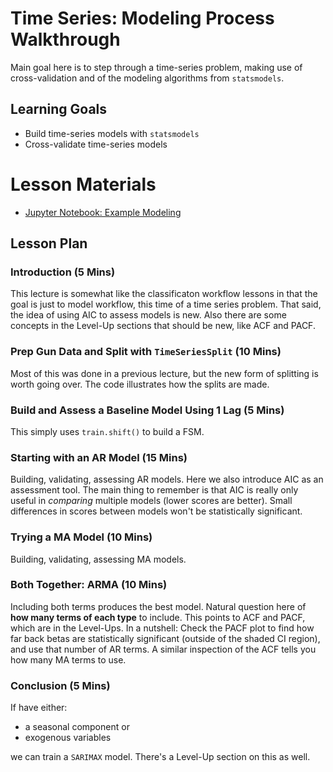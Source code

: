 # Time Series: Modeling Process Walkthrough

Main goal here is to step through a time-series problem, making use of cross-validation and of the modeling algorithms from `statsmodels`.

## Learning Goals

- Build time-series models with `statsmodels`
- Cross-validate time-series models

# Lesson Materials

- [Jupyter Notebook: Example Modeling](example_modeling.ipynb)

## Lesson Plan

### Introduction (5 Mins)

This lecture is somewhat like the classificaton workflow lessons in that the goal is just to model workflow, this time of a time series problem. That said, the idea of using AIC to assess models is new. Also there are some concepts in the Level-Up sections that should be new, like ACF and PACF.

### Prep Gun Data and Split with `TimeSeriesSplit` (10 Mins)

Most of this was done in a previous lecture, but the new form of splitting is worth going over. The code illustrates how the splits are made.

### Build and Assess a Baseline Model Using 1 Lag (5 Mins)

This simply uses `train.shift()` to build a FSM.

### Starting with an AR Model (15 Mins)

Building, validating, assessing AR models. Here we also introduce AIC as an assessment tool. The main thing to remember is that AIC is really only useful in *comparing* multiple models (lower scores are better). Small differences in scores between models won't be statistically significant.

### Trying a MA Model (10 Mins)

Building, validating, assessing MA models.

### Both Together: ARMA (10 Mins)

Including both terms produces the best model. Natural question here of **how many terms of each type** to include. This points to ACF and PACF, which are in the Level-Ups. In a nutshell: Check the PACF plot to find how far back betas are statistically significant (outside of the shaded CI region), and use that number of AR terms. A similar inspection of the ACF tells you how many MA terms to use.

### Conclusion (5 Mins)

If have either:

- a seasonal component or
- exogenous variables

we can train a `SARIMAX` model. There's a Level-Up section on this as well.